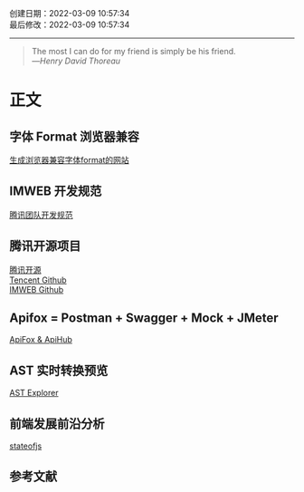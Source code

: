 创建日期：2022-03-09 10:57:34  
最后修改：2022-03-09 10:57:34

- - -
> The most I can do for my friend is simply be his friend.  
>—<cite>Henry David Thoreau</cite>

# 正文

## 字体 Format 浏览器兼容

[生成浏览器兼容字体format的网站](https://www.fontsquirrel.com/tools/webfont-generator)

## IMWEB 开发规范

[腾讯团队开发规范](https://imweb.github.io/CodeGuide/)

## 腾讯开源项目

[腾讯开源](https://opensource.tencent.com/projects)  
[Tencent Github](https://github.com/Tencent)  
[IMWEB Github](https://github.com/imweb)

## Apifox = Postman + Swagger + Mock + JMeter

[ApiFox & ApiHub](https://www.apifox.cn/)

## AST 实时转换预览

[AST Explorer](https://astexplorer.net/)

## 前端发展前沿分析

[stateofjs](https://2021.stateofjs.com/en-US/)

## 参考文献
